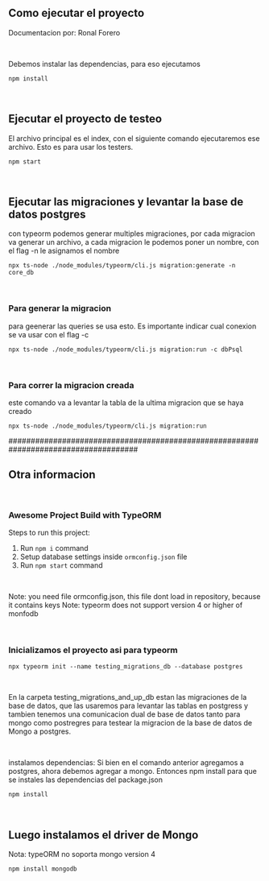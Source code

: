 ## Como ejecutar el proyecto
Documentacion por: Ronal Forero

</br>

Debemos instalar las dependencias, para eso ejecutamos
```
npm install
```

</br>

## Ejecutar el proyecto de testeo
El archivo principal es el index, con el siguiente comando ejecutaremos ese archivo. Esto es para usar los testers.
```
npm start
```

</br>


## Ejecutar las migraciones y levantar la base de datos postgres
con typeorm podemos generar multiples migraciones, por cada migracion va generar un archivo, a cada
migracion le podemos poner un nombre, con el flag -n le asignamos el nombre

```
npx ts-node ./node_modules/typeorm/cli.js migration:generate -n core_db
```

</br>

### Para generar la migracion 
para geenerar las queries se usa esto. Es importante indicar cual conexion se va usar con el flag -c
```
npx ts-node ./node_modules/typeorm/cli.js migration:run -c dbPsql
```

</br>

### Para correr la migracion creada
 este comando va a levantar la tabla de la ultima migracion que se haya creado
```
npx ts-node ./node_modules/typeorm/cli.js migration:run
```

#####################################################################################

## Otra informacion

</br>


### Awesome Project Build with TypeORM

Steps to run this project:

1. Run `npm i` command
2. Setup database settings inside `ormconfig.json` file
3. Run `npm start` command

</br>

Note: you need file ormconfig.json, this file  dont load in repository, because it contains keys
Note: typeorm does not support version 4 or higher of monfodb 

</br>

### Inicializamos el proyecto asi para typeorm
```
npx typeorm init --name testing_migrations_db --database postgres
```


</br>

En la carpeta testing_migrations_and_up_db estan las migraciones de la base de datos, que las
usaremos para levantar las tablas en postgress y tambien tenemos una comunicacion dual de base de datos tanto para mongo como postregres para testear la migracion de la base de datos de Mongo a postgres.

</br>

instalamos dependencias:
Si bien en el comando anterior agregamos a postgres, ahora debemos agregar a mongo. Entonces npm install para que se instales las dependencias del package.json
```
npm install
```

</br>


## Luego instalamos el driver de Mongo
Nota: typeORM no soporta mongo version 4
```
npm install mongodb
```

</br>



